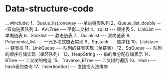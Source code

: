 # Data-structure-code
...
#include:
1、Queue_list_oneway ---单向链表队列
2、Queue_list_double ---双向链表队列
3、AVLTree --- 平衡二叉树
4、sqlist --- 顺序表
5、LinkList --- 单向链表
6、Slinklist --- 静态链表
7、Dulinklist --- 双向链表
8、Polynomial_list --- 一元多项式链表实现
9、Sqstack --- 顺序栈
10、Liststace --- 链表栈
11、LinkQueue --- 队列的链表实现（单链表）
12、SqQueue --- 队列的顺序存储实现（循环队列）
13、HeapString --- 串的堆分配存储表示
14、BTree --- 二叉树的构造
15、Traverse_BTree --- 二叉树的遍历
16、Hash --- hash表的查询
17、InsertionSort --- 直接插入法排序